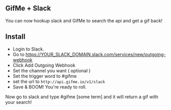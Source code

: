 ## GifMe + Slack
You can now hookup slack and GifMe to search the api and get a gif back!

## Install
 - Login to Slack.
 - Go to https://YOUR_SLACK_DOMAIN.slack.com/services/new/outgoing-webhook
 - Click Add Outgoing Webhook
 - Set the channel you want ( optional )
 - Set the trigger word to #gifme
 - set the url to `http://api.gifme.io/v1/slack`
 - Save & BOOM! You're ready to roll.

Now go to slack and type #gifme [some term] and it will return a gif with your search!